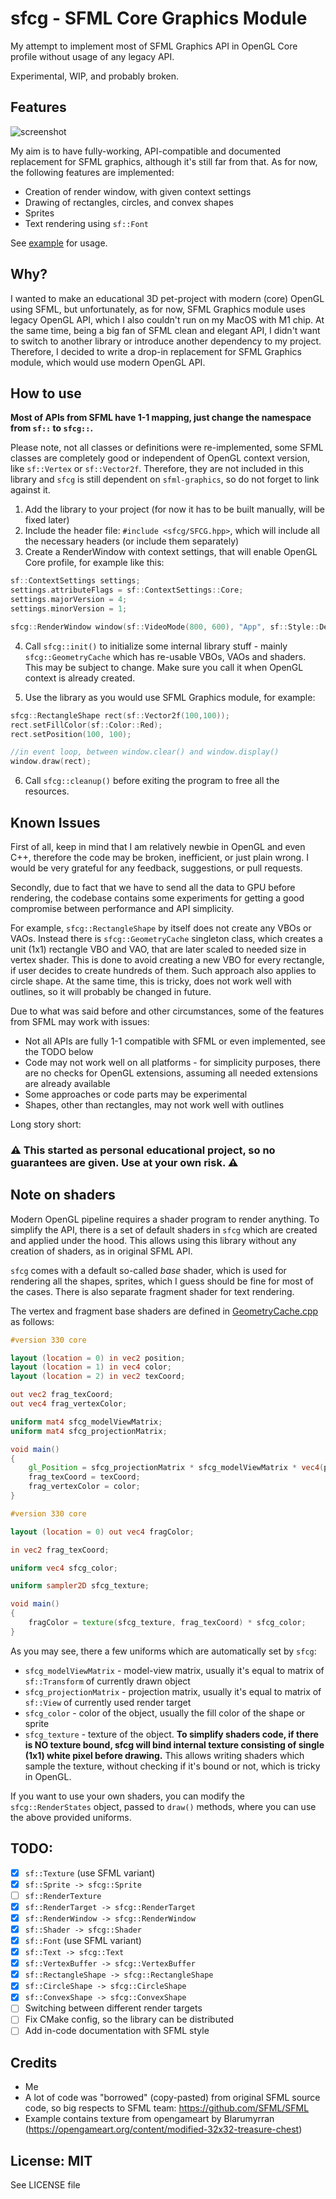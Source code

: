 # sfcg - SFML Core Graphics Module

My attempt to implement most of SFML Graphics API in OpenGL Core profile without usage of any legacy API.

Experimental, WIP, and probably broken.

## Features

![screenshot](example/screenshot.png)

My aim is to have fully-working, API-compatible and documented replacement for SFML graphics, although it's still far from that. As for now, the following features are implemented:

- Creation of render window, with given context settings
- Drawing of rectangles, circles, and convex shapes
- Sprites
- Text rendering using `sf::Font`

See [example](example/main.cpp) for usage.

## Why?

I wanted to make an educational 3D pet-project with modern (core) OpenGL using SFML, but unfortunately, as for now, SFML Graphics module uses legacy OpenGL API, which I also couldn't run on my MacOS with M1 chip. At the same time, being a big fan of SFML clean and elegant API, I didn't want to switch to another library or introduce another dependency to my project. Therefore, I decided to write a drop-in replacement for SFML Graphics module, which would use modern OpenGL API.

## How to use

**Most of APIs from SFML have 1-1 mapping, just change the namespace from `sf::` to `sfcg::`.**

Please note, not all classes or definitions were re-implemented, some SFML classes are completely good or independent of OpenGL context version, like `sf::Vertex` or `sf::Vector2f`. Therefore, they are not included in this library and `sfcg` is still dependent on `sfml-graphics`, so do not forget to link against it.

1. Add the library to your project (for now it has to be built manually, will be fixed later)
2. Include the header file: `#include <sfcg/SFCG.hpp>`, which will include all the necessary headers (or include them separately)
3. Create a RenderWindow with context settings, that will enable OpenGL Core profile, for example like this:

```cpp
sf::ContextSettings settings;
settings.attributeFlags = sf::ContextSettings::Core;
settings.majorVersion = 4;
settings.minorVersion = 1;

sfcg::RenderWindow window(sf::VideoMode(800, 600), "App", sf::Style::Default, settings);
```

4. Call `sfcg::init()` to initialize some internal library stuff - mainly `sfcg::GeometryCache` which has re-usable VBOs, VAOs and shaders. This may be subject to change. Make sure you call it when OpenGL context is already created.

5. Use the library as you would use SFML Graphics module, for example:

```cpp
sfcg::RectangleShape rect(sf::Vector2f(100,100));
rect.setFillColor(sf::Color::Red);
rect.setPosition(100, 100);

//in event loop, between window.clear() and window.display()
window.draw(rect);

```

6. Call `sfcg::cleanup()` before exiting the program to free all the resources.

## Known Issues

First of all, keep in mind that I am relatively newbie in OpenGL and even C++, therefore the code may be broken, inefficient, or just plain wrong. I would be very grateful for any feedback, suggestions, or pull requests.

Secondly, due to fact that we have to send all the data to GPU before rendering, the codebase contains some experiments for getting a good compromise between performance and API simplicity.

For example, `sfcg::RectangleShape` by itself does not create any VBOs or VAOs. Instead there is `sfcg::GeometryCache` singleton class, which creates a unit (1x1) rectangle VBO and VAO, that are later scaled to needed size in vertex shader. This is done to avoid creating a new VBO for every rectangle, if user decides to create hundreds of them. Such approach also applies to circle shape. At the same time, this is tricky, does not work well with outlines, so it will probably be changed in future.

Due to what was said before and other circumstances, some of the features from SFML may work with issues:

- Not all APIs are fully 1-1 compatible with SFML or even implemented, see the TODO below
- Code may not work well on all platforms - for simplicity purposes, there are no checks for OpenGL extensions, assuming all needed extensions are already available
- Some approaches or code parts may be experimental
- Shapes, other than rectangles, may not work well with outlines

Long story short:

### ⚠️ This started as personal educational project, so no guarantees are given. Use at your own risk. ⚠️

## Note on shaders

Modern OpenGL pipeline requires a shader program to render anything. To simplify the API, there is a set of default shaders in `sfcg` which are created and applied under the hood. This allows using this library without any creation of shaders, as in original SFML API.

`sfcg` comes with a default so-called _base_ shader, which is used for rendering all the shapes, sprites, which I guess should be fine for most of the cases. There is also separate fragment shader for text rendering.

The vertex and fragment base shaders are defined in [GeometryCache.cpp](src/GeometryCache.cpp) as follows:

```glsl
#version 330 core

layout (location = 0) in vec2 position;
layout (location = 1) in vec4 color;
layout (location = 2) in vec2 texCoord;

out vec2 frag_texCoord;
out vec4 frag_vertexColor;

uniform mat4 sfcg_modelViewMatrix;
uniform mat4 sfcg_projectionMatrix;

void main()
{
    gl_Position = sfcg_projectionMatrix * sfcg_modelViewMatrix * vec4(position.x, position.y, 0.0f, 1.0f);
    frag_texCoord = texCoord;
    frag_vertexColor = color;
}
```

```glsl
#version 330 core

layout (location = 0) out vec4 fragColor;

in vec2 frag_texCoord;

uniform vec4 sfcg_color;

uniform sampler2D sfcg_texture;

void main()
{
    fragColor = texture(sfcg_texture, frag_texCoord) * sfcg_color;
}
```

As you may see, there a few uniforms which are automatically set by `sfcg`:

- `sfcg_modelViewMatrix` - model-view matrix, usually it's equal to matrix of `sf::Transform` of currently drawn object
- `sfcg_projectionMatrix` - projection matrix, usually it's equal to matrix of `sf::View` of currently used render target
- `sfcg_color` - color of the object, usually the fill color of the shape or sprite
- `sfcg_texture` - texture of the object. **To simplify shaders code, if there is NO texture bound, sfcg will bind internal texture consisting of single (1x1) white pixel before drawing.** This allows writing shaders which sample the texture, without checking if it's bound or not, which is tricky in OpenGL.

If you want to use your own shaders, you can modify the `sfcg::RenderStates` object, passed to `draw()` methods, where you can use the above provided uniforms.

## TODO:

- [x] `sf::Texture` (use SFML variant)
- [x] `sf::Sprite -> sfcg::Sprite`
- [ ] `sf::RenderTexture`
- [x] `sf::RenderTarget -> sfcg::RenderTarget`
- [x] `sf::RenderWindow -> sfcg::RenderWindow`
- [x] `sf::Shader -> sfcg::Shader`
- [x] `sf::Font` (use SFML variant)
- [x] `sf::Text -> sfcg::Text`
- [x] `sf::VertexBuffer -> sfcg::VertexBuffer`
- [x] `sf::RectangleShape -> sfcg::RectangleShape`
- [x] `sf::CircleShape -> sfcg::CircleShape`
- [x] `sf::ConvexShape -> sfcg::ConvexShape`
- [ ] Switching between different render targets
- [ ] Fix CMake config, so the library can be distributed
- [ ] Add in-code documentation with SFML style

## Credits

- Me
- A lot of code was "borrowed" (copy-pasted) from original SFML source code, so big respects to SFML team: https://github.com/SFML/SFML
- Example contains texture from opengameart by Blarumyrran (https://opengameart.org/content/modified-32x32-treasure-chest)

## License: MIT

See LICENSE file
